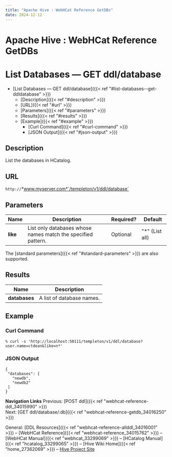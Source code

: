 ```yaml
---
title: "Apache Hive : WebHCat Reference GetDBs"
date: 2024-12-12
---
```


# Apache Hive : WebHCat Reference GetDBs

# List Databases — GET ddl/database

* [List Databases — GET ddl/database]({{< ref "#list-databases--get-ddldatabase" >}})
	+ [Description]({{< ref "#description" >}})
	+ [URL]({{< ref "#url" >}})
	+ [Parameters]({{< ref "#parameters" >}})
	+ [Results]({{< ref "#results" >}})
	+ [Example]({{< ref "#example" >}})
		- [Curl Command]({{< ref "#curl-command" >}})
		- [JSON Output]({{< ref "#json-output" >}})

## Description

List the databases in HCatalog.

## URL

`http://`*www.myserver.com*`/templeton/v1/ddl/database`

## Parameters

| Name | Description | Required? | Default |
| --- | --- | --- | --- |
| **like** | List only databases whose names match the specified pattern. | Optional | "*" (List all) |

The [standard parameters]({{< ref "#standard-parameters" >}}) are also supported.

## Results

| Name | Description |
| --- | --- |
| **databases** | A list of database names. |

## Example

### Curl Command

```
% curl -s 'http://localhost:50111/templeton/v1/ddl/database?user.name=ctdean&like=n*'

```

### JSON Output

```
{
 "databases": [
   "newdb",
   "newdb2"
 ]
}

```

  

**Navigation Links**
Previous: [POST ddl]({{< ref "webhcat-reference-ddl_34015990" >}})   
 Next: [GET ddl/database/:db]({{< ref "webhcat-reference-getdb_34016250" >}})

General: [DDL Resources]({{< ref "webhcat-reference-allddl_34016001" >}}) – [WebHCat Reference]({{< ref "webhcat-reference_34015762" >}}) – [WebHCat Manual]({{< ref "webhcat_33299069" >}}) – [HCatalog Manual]({{< ref "hcatalog_33299065" >}}) – [Hive Wiki Home]({{< ref "home_27362069" >}}) – [Hive Project Site](http://hive.apache.org/)

 

 

